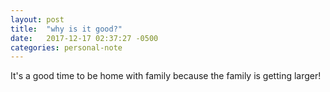 ```yaml
---
layout: post
title:  "why is it good?"
date:   2017-12-17 02:37:27 -0500
categories: personal-note 
---
```


It's a good time to be home with family because the family is getting larger!
